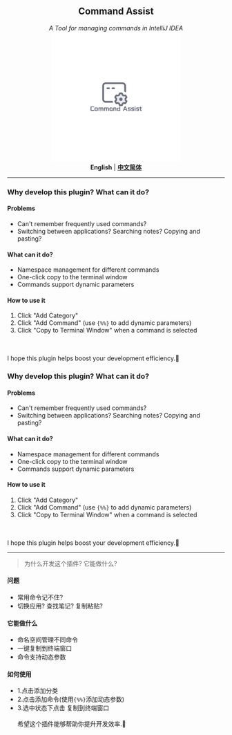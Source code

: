 <div  align="center">
    <h2>Command Assist</h2>
    <i>A Tool for managing commands in IntelliJ IDEA</i>
    <div></div>
    <div style="padding-bottom: var(-100px);">
    <img alt="Command Assist" height="300" src="src/main/resources/asset/Command_Assist.png" title="logo" width="300"/>
    </div>
    <div style="padding-top: var(-100px);">
        <b>English</b> | <a href="./README_zh_CN.md"><b>中文简体</b></a>
    </div>
</div>

---
### Why develop this plugin? What can it do?

#### Problems
- Can't remember frequently used commands?
- Switching between applications? Searching notes? Copying and pasting?

#### What can it do?
- Namespace management for different commands
- One-click copy to the terminal window
- Commands support dynamic parameters

#### How to use it
1. Click "Add Category"
2. Click "Add Command" (use `{%%}` to add dynamic parameters)
3. Click "Copy to Terminal Window" when a command is selected

<br>
<br>
I hope this plugin helps boost your development efficiency.🫣


<!-- Plugin description -->

### Why develop this plugin? What can it do?

#### Problems
- Can't remember frequently used commands?
- Switching between applications? Searching notes? Copying and pasting?

#### What can it do?
- Namespace management for different commands
- One-click copy to the terminal window
- Commands support dynamic parameters

#### How to use it
1. Click "Add Category"
2. Click "Add Command" (use `{%%}` to add dynamic parameters)
3. Click "Copy to Terminal Window" when a command is selected

<br>
<br>
I hope this plugin helps boost your development efficiency.🫣

---

> 为什么开发这个插件? 它能做什么?
#### 问题
- 常用命令记不住?
- 切换应用? 查找笔记? 复制粘贴?

#### 它能做什么
- 命名空间管理不同命令
- 一键复制到终端窗口
- 命令支持动态参数

#### 如何使用
- 1.点击添加分类
- 2.点击添加命令(使用`{%%}`添加动态参数)
- 3.选中状态下点击 复制到终端窗口
  <br>
  <br>
  希望这个插件能够帮助你提升开发效率.🫣

<!-- Plugin description end -->






